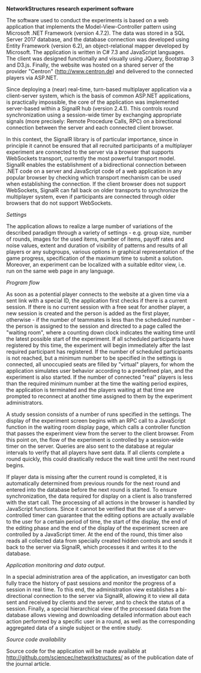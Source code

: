 **NetworkStructures research experiment software**

The software used to conduct the experiments is based on a web application that implements the Model-View-Controller pattern using Microsoft .NET Framework (version 4.7.2). The data was stored in a SQL Server 2017 database, and the database connection was developed using Entity Framework (version 6.2), an object-relational mapper developed by Microsoft. The application is written in C# 7.3 and JavaScript languages. The client was designed functionally and visually using JQuery, Bootstrap 3 and D3.js. Finally, the website was hosted on a shared server of the provider "Centron" (http://www.centron.de) and delivered to the connected players via ASP.NET.

Since deploying a (near) real-time, turn-based multiplayer application via a client-server system, which is the basis of common ASP.NET applications, is practically impossible, the core of the application was implemented server-based within a SignalR hub (version 2.4.1). This controls round synchronization using a session-wide timer by exchanging appropriate signals (more precisely: Remote Procedure Calls, RPC) on a birectional connection between the server and each connected client browser.

In this context, the SignalR library is of particular importance, since in principle it cannot be ensured that all recruited participants of a multiplayer experiment are connected to the server via a browser that supports WebSockets transport, currently the most powerful transport model. SignalR enables the establishment of a bidirectional connection between .NET code on a server and JavaScript code of a web application in any popular browser by checking which transport mechanism can be used when establishing the connection. If the client browser does not support WebSockets, SignalR can fall back on older transports to synchronize the multiplayer system, even if participants are connected through older browsers that do not support WebSockets.

*Settings*

The application allows to realize a large number of variations of the described paradigm through a variety of settings - e.g. group size, number of rounds, images for the used items, number of items, payoff rates and noise values, extent and duration of visibility of patterns and results of all players or any subgroups, various options in graphical representation of the game progress, specification of the maximum time to submit a solution. Moreover, an experiment can be localized with a suitable editor view, i.e. run on the same web page in any language.

*Program flow*

As soon as a potential player connects to the website at a given time via a sent link with a special ID, the application first checks if there is a current session. If there is no current session with a free seat for another player, a new session is created and the person is added as the first player, otherwise - if the number of teammates is less than the scheduled number - the person is assigned to the session and directed to a page called the "waiting room", where a counting down clock indicates the waiting time until the latest possible start of the experiment. If all scheduled participants have registered by this time, the experiment will begin immediately after the last required participant has registered. If the number of scheduled participants is not reached, but a minimum number to be specified in the settings is connected, all unoccupied seats are filled by "virtual" players, for whom the application simulates user behavior according to a predefined plan, and the experiment is also started. If the number of connected "real" players is less than the required minimum number at the time the waiting period expires, the application is terminated and the players waiting at that time are prompted to reconnect at another time assigned to them by the experiment administrators.

A study session consists of a number of runs specified in the settings. The display of the experiment screen begins with an RPC call to a JavaScript function in the waiting room display page, which calls a controller function that passes the experiment view from the server to the client browser. From this point on, the flow of the experiment is controlled by a session-wide timer on the server. Queries are also sent to the database at regular intervals to verify that all players have sent data. If all clients complete a round quickly, this could drastically reduce the wait time until the next round begins.

If player data is missing after the current round is completed, it is automatically determined from previous rounds for the next round and entered into the database before the next round is started. To ensure synchronization, the data required for display on a client is also transferred with the start call. The processing of all actions in the browser is handled by JavaScript functions.
Since it cannot be verified that the use of a server-controlled timer can guarantee that the editing options are actually available to the user for a certain period of time, the start of the display, the end of the editing phase and the end of the display of the experiment screen are controlled by a JavaScript timer. At the end of the round, this timer also reads all collected data from specially created hidden controls and sends it back to the server via SignalR, which processes it and writes it to the database.

*Application monitoring and data output*.

In a special administration area of the application, an investigator can both fully trace the history of past sessions and monitor the progress of a session in real time. To this end, the administration view establishes a bi-directional connection to the server via SignalR, allowing it to view all data sent and received by clients and the server, and to check the status of a session. Finally, a special hierarchical view of the processed data from the database allows viewing and downloading detailed information about each action performed by a specific user in a round, as well as the corresponding aggregated data of a single subject or the entire study.

*Source code availability*

Source code for the application will be made available at http://github.com/sciencec/networkstructures/ as of the publication date of the journal article.
